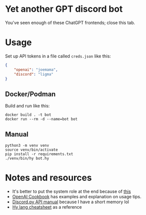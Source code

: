 Yet another GPT discord bot
===========================

You've seen enough of these ChatGPT frontends; close this tab.

# Usage #

Set up API tokens in a file called `creds.json` like this:

``` json
{
    "openai": "joemama",
    "discord": "ligma"
}
```

## Docker/Podman ##
Build and run like this:
``` shell
docker build . -t bot
docker run --rm -d --name=bot bot
```

## Manual ##

``` shell
python3 -m venv venv
source venv/bin/activate
pip install -r requirements.txt
./venv/bin/hy bot.hy
```

# Notes and resources #
- It's better to put the system role at the end because of
  [this](https://community.openai.com/t/has-anyone-brainstormed-a-cost-efficient-way-to-include-the-chat-history-for-conversation-based-applications/114444) 
- [OpenAI Cookbook](https://github.com/openai/openai-cookbook) has
  examples and explanation on usage tips.
- [Discord.py
  API manual](https://discordpy.readthedocs.io/en/stable/api.html)
  because I have a short memory lol
- [Hy lang
  cheatsheet](https://docs.hylang.org/en/stable/cheatsheet.html) as a
  reference

